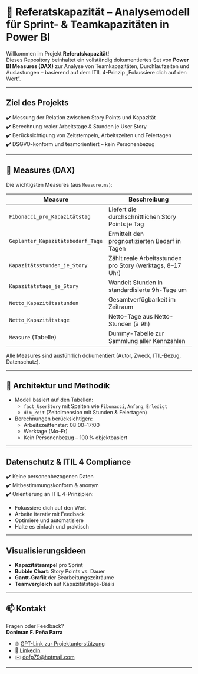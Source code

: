 # 🔷 Referatskapazität – Analysemodell für Sprint- & Teamkapazitäten in Power BI

Willkommen im Projekt **Referatskapazität**!  
Dieses Repository beinhaltet ein vollständig dokumentiertes Set von **Power BI Measures (DAX)** zur Analyse von Teamkapazitäten, Durchlaufzeiten und Auslastungen – basierend auf dem ITIL 4-Prinzip „Fokussiere dich auf den Wert“.

---

##  Ziel des Projekts

✔️ Messung der Relation zwischen Story Points und Kapazität  
✔️ Berechnung realer Arbeitstage & Stunden je User Story  
✔️ Berücksichtigung von Zeitstempeln, Arbeitszeiten und Feiertagen  
✔️ DSGVO-konform und teamorientiert – kein Personenbezug

---

## 📐 Measures (DAX)

Die wichtigsten Measures (aus `Measure.ms`):

| Measure                        | Beschreibung |
|-------------------------------|--------------|
| `Fibonacci_pro_Kapazitätstag` | Liefert die durchschnittlichen Story Points je Tag |
| `Geplanter_Kapazitätsbedarf_Tage` | Ermittelt den prognostizierten Bedarf in Tagen |
| `Kapazitätsstunden_je_Story` | Zählt reale Arbeitsstunden pro Story (werktags, 8–17 Uhr) |
| `Kapazitätstage_je_Story`    | Wandelt Stunden in standardisierte 9h-Tage um |
| `Netto_Kapazitätsstunden`    | Gesamtverfügbarkeit im Zeitraum |
| `Netto_Kapazitätstage`       | Netto-Tage aus Netto-Stunden (à 9h) |
| `Measure` (Tabelle)          | Dummy-Tabelle zur Sammlung aller Kennzahlen |

Alle Measures sind ausführlich dokumentiert (Autor, Zweck, ITIL-Bezug, Datenschutz).

---

## 🧩 Architektur und Methodik

- Modell basiert auf den Tabellen:
  - `fact_UserStory` mit Spalten wie `Fibonacci`, `Anfang`, `Erledigt`
  - `dim_Zeit` (Zeitdimension mit Stunden & Feiertagen)
- Berechnungen berücksichtigen:
  - Arbeitszeitfenster: 08:00–17:00
  - Werktage (Mo–Fr)
  - Kein Personenbezug – 100 % objektbasiert

---

##  Datenschutz & ITIL 4 Compliance

✔️ Keine personenbezogenen Daten  
✔️ Mitbestimmungskonform & anonym  
✔️ Orientierung an ITIL 4-Prinzipien:

-  Fokussiere dich auf den Wert  
-  Arbeite iterativ mit Feedback  
-  Optimiere und automatisiere  
-  Halte es einfach und praktisch

---

##  Visualisierungsideen

-  **Kapazitätsampel** pro Sprint
-  **Bubble Chart**: Story Points vs. Dauer
-  **Gantt-Grafik** der Bearbeitungszeiträume
-  **Teamvergleich** auf Kapazitätstage-Basis

---

## 📫 Kontakt

Fragen oder Feedback?  
**Doniman F. Peña Parra**

- 🌐 [GPT-Link zur Projektunterstützung](https://chatgpt.com/g/g-68150f83fda081919d979c8418039ee5-dashboard-design)  
- 🔗 [LinkedIn](https://www.linkedin.com/in/doniman-francisco-pe%C3%B1a-parra-609263232/)  
- ✉️ [dofp79@hotmail.com](mailto:dofp79@hotmail.com)

---
